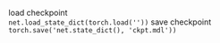 load checkpoint\
`net.load_state_dict(torch.load(''))`
save checkpoint\
`torch.save('net.state_dict(), 'ckpt.mdl'))`